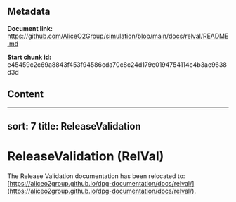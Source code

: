 ## Metadata

**Document link:** https://github.com/AliceO2Group/simulation/blob/main/docs/relval/README.md

**Start chunk id:** e45459c2c69a8843f453f94586cda70c8c24d179e0194754114c4b3ae9638d3d

## Content

---
sort: 7
title: ReleaseValidation
---

# ReleaseValidation (RelVal)

The Release Validation documentation has been relocated to: [https://aliceo2group.github.io/dpg-documentation/docs/relval/](https://aliceo2group.github.io/dpg-documentation/docs/relval/).